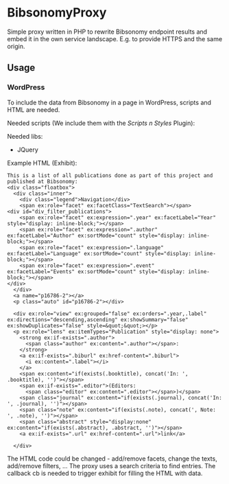 # BibsonomyProxy #

Simple proxy written in PHP to rewrite Bibsonomy endpoint results and embed it in the own service landscape.
E.g. to provide HTTPS and the same origin.

## Usage ##

### WordPress ###

To include the data from Bibsonomy in a page in WordPress, scripts and HTML are needed.

Needed scripts (We include them with the *Scripts n Styles* Plugin):
    <script src="https://api.simile-widgets.org/exhibit/STABLE/exhibit-api.js" type="text/javascript"></script>
    <link href="https://yourdomain.end/exhibit-proxy.php?suffix=tag/aksw&callback=cb" type="application/jsonp" rel="exhibit/data" ex:jsonp-callback="cb" />

Needed libs:
* JQuery

Example HTML (Exhibit):
```
This is a list of all publications done as part of this project and published at Bibsonomy:
<div class="floatbox">
  <div class="inner">
    <div class="legend">Navigation</div>
    <span ex:role="facet" ex:facetClass="TextSearch"></span>
<div id="div_filter_publications">
    <span ex:role="facet" ex:expression=".year" ex:facetLabel="Year" style="display: inline-block;"></span>
    <span ex:role="facet" ex:expression=".author" ex:facetLabel="Author" ex:sortMode="count" style="display: inline-block;"></span>
    <span ex:role="facet" ex:expression=".language" ex:facetLabel="Language" ex:sortMode="count" style="display: inline-block;"></span>
    <span ex:role="facet" ex:expression=".event" ex:facetLabel="Events" ex:sortMode="count" style="display: inline-block;"></span>
</div>
  </div>
  <a name="p16786-2"></a>
  <p class="auto" id="p16786-2"></div>

  <div ex:role="view" ex:grouped="false" ex:orders=".year,.label" ex:directions="descending,ascending" ex:showSummary="false" ex:showDuplicates="false" style=&quot;&quot;></p>
  <p ex:role="lens" ex:itemTypes="Publication" style="display: none">
    <strong ex:if-exists=".author">
      <span class="author" ex:content=".author"></span>:
    </strong>
    <a ex:if-exists=".biburl" ex:href-content=".biburl">
      <i ex:content=".label"></i>
    </a>
    <span ex:content="if(exists(.booktitle), concat('In: ', .booktitle), '')"></span>
    <span ex:if-exists=".editor">(Editors:
      <span class="editor" ex:content=".editor"></span>)</span>
    <span class="journal" ex:content="if(exists(.journal), concat('In: ', .journal), '')"></span>
    <span class="note" ex:content="if(exists(.note), concat(', Note: ', .note), '')"></span>
    <span class="abstract" style="display:none" ex:content="if(exists(.abstract), .abstract, '')"></span>
    <a ex:if-exists=".url" ex:href-content=".url">link</a>

  </div>
```

The HTML code could be changed - add/remove facets, change the texts, add/remove filters, ...
The proxy uses a search criteria to find entries.
The callback cb is needed to trigger exhibit for filling the HTML with data.
